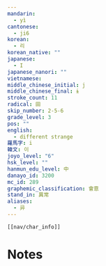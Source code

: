 ```yaml
---
mandarin:
  - yì
cantonese:
  - ji6
korean:
  - 리
korean_native: ""
japanese:
  - I
japanese_nanori: ""
vietnamese:
middle_chinese_initial: j
middle_chinese_final: ɨ
stroke_count: 11
radical: 田
skip_number: 2-5-6
grade_level: 3
pos: ""
english:
  - different strange
羅馬字: i
韓文: 이
joyo_level: "6"
hsk_level: ""
hanmun_edu_level: 中
danayo_id: 3200
mc_id: 289
graphemic_classification: 會意
stand_in: 異常
aliases:
  - 异
---
```

```meta-bind-embed
[[nav/char_info]]
```

# Notes
